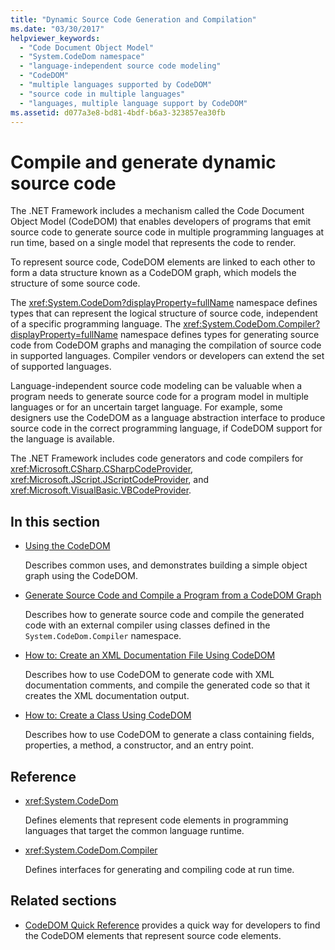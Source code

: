 ```yaml
---
title: "Dynamic Source Code Generation and Compilation"
ms.date: "03/30/2017"
helpviewer_keywords: 
  - "Code Document Object Model"
  - "System.CodeDom namespace"
  - "language-independent source code modeling"
  - "CodeDOM"
  - "multiple languages supported by CodeDOM"
  - "source code in multiple languages"
  - "languages, multiple language support by CodeDOM"
ms.assetid: d077a3e8-bd81-4bdf-b6a3-323857ea30fb
---
```

# Compile and generate dynamic source code

The .NET Framework includes a mechanism called the Code Document Object Model (CodeDOM) that enables developers of programs that emit source code to generate source code in multiple programming languages at run time, based on a single model that represents the code to render.  
  
To represent source code, CodeDOM elements are linked to each other to form a data structure known as a CodeDOM graph, which models the structure of some source code.  
  
The <xref:System.CodeDom?displayProperty=fullName> namespace defines types that can represent the logical structure of source code, independent of a specific programming language. The <xref:System.CodeDom.Compiler?displayProperty=fullName> namespace defines types for generating source code from CodeDOM graphs and managing the compilation of source code in supported languages. Compiler vendors or developers can extend the set of supported languages.  
  
Language-independent source code modeling can be valuable when a program needs to generate source code for a program model in multiple languages or for an uncertain target language. For example, some designers use the CodeDOM as a language abstraction interface to produce source code in the correct programming language, if CodeDOM support for the language is available.  
  
The .NET Framework includes code generators and code compilers for <xref:Microsoft.CSharp.CSharpCodeProvider>, <xref:Microsoft.JScript.JScriptCodeProvider>, and <xref:Microsoft.VisualBasic.VBCodeProvider>.  
  
## In this section

- [Using the CodeDOM](using-the-codedom.md)

  Describes common uses, and demonstrates building a simple object graph using the CodeDOM.  
  
- [Generate Source Code and Compile a Program from a CodeDOM Graph](generating-and-compiling-source-code-from-a-codedom-graph.md)  

  Describes how to generate source code and compile the generated code with an external compiler using classes defined in the `System.CodeDom.Compiler` namespace.  
  
- [How to: Create an XML Documentation File Using CodeDOM](how-to-create-an-xml-documentation-file-using-codedom.md)  

  Describes how to use CodeDOM to generate code with XML documentation comments, and compile the generated code so that it creates the XML documentation output.  
  
- [How to: Create a Class Using CodeDOM](how-to-create-a-class-using-codedom.md)  

  Describes how to use CodeDOM to generate a class containing fields, properties, a method, a constructor, and an entry point.  
  
## Reference  

- <xref:System.CodeDom>  

  Defines elements that represent code elements in programming languages that target the common language runtime.  
  
- <xref:System.CodeDom.Compiler>  

  Defines interfaces for generating and compiling code at run time.  
  
## Related sections  

- [CodeDOM Quick Reference](https://docs.microsoft.com/previous-versions/dotnet/netframework-4.0/f1dfsbhc(v=vs.100)) provides a quick way for developers to find the CodeDOM elements that represent source code elements.
